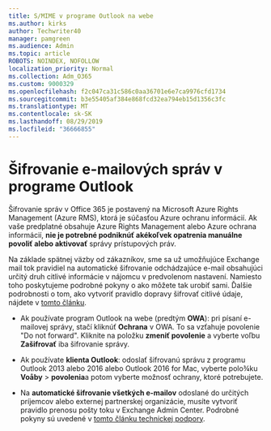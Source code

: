```yaml
---
title: S/MIME v programe Outlook na webe
ms.author: kirks
author: Techwriter40
manager: pamgreen
ms.audience: Admin
ms.topic: article
ROBOTS: NOINDEX, NOFOLLOW
localization_priority: Normal
ms.collection: Adm_O365
ms.custom: 9000329
ms.openlocfilehash: f2c047ca31c586c0aa36701e6e7ca9976cfd1734
ms.sourcegitcommit: b3e55405af384e868fcd32ea794eb15d1356c3fc
ms.translationtype: MT
ms.contentlocale: sk-SK
ms.lasthandoff: 08/29/2019
ms.locfileid: "36666855"
---
```

# <a name="encrypt-email-messages-in-outlook"></a>Šifrovanie e-mailových správ v programe Outlook

Šifrovanie správ v Office 365 je postavený na Microsoft Azure Rights Management (Azure RMS), ktorá je súčasťou Azure ochranu informácií. Ak vaše predplatné obsahuje Azure Rights Management alebo Azure ochrana informácií, **nie je potrebné podniknúť akékoľvek opatrenia manuálne povoliť alebo aktivovať** správy prístupových práv.

Na základe spätnej väzby od zákazníkov, sme sa už umožňujúce Exchange mail tok pravidiel na automatické šifrovanie odchádzajúce e-mail obsahujúci určitý druh citlivé informácie v nájomcu v predvolenom nastavení. Namiesto toho poskytujeme podrobné pokyny o ako môžete tak urobiť sami. Ďalšie podrobnosti o tom, ako vytvoriť pravidlo dopravy šifrovať citlivé údaje, nájdete v [tomto článku](https://aka.ms/OmeEtr).

- Ak používate program Outlook na webe (predtým **OWA**): pri písaní e-mailovej správy, stačí kliknúť **Ochrana** v OWA. To sa vzťahuje povolenie "Do not forward". Kliknite na položku **zmeniť povolenie** a vyberte voľbu **Zašifrovať** iba šifrovanie správy.

- Ak používate **klienta Outlook**: odoslať šifrovanú správu z programu Outlook 2013 alebo 2016 alebo Outlook 2016 for Mac, vyberte polo¾ku **Voåby** > **povolenia**a potom vyberte možnosť ochrany, ktoré potrebujete.

- Na **automatické šifrovanie všetkých e-mailov** odoslané do určitých príjemcov alebo externej partnerskej organizácie, musíte vytvoriť pravidlo prenosu pošty toku v Exchange Admin Center. Podrobné pokyny sú uvedené v [tomto článku technickej podpory](https://docs.microsoft.com/office365/securitycompliance/define-mail-flow-rules-to-encrypt-email#create-a-mail-flow-rule-to-encrypt-email-messages-with-the-new-ome-capabilities).

